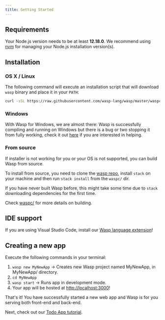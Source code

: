 ```yaml
---
title: Getting Started
---
```


## Requirements
Your Node.js version needs to be at least **12.18.0**. We recommend using
[nvm](https://github.com/nvm-sh/nvm) for managing your Node.js installation version(s).

## Installation

### OS X / Linux
The following command will execute an installation script that will download `wasp` binary and place
it in your `PATH`:

```bash
curl -sSL https://raw.githubusercontent.com/wasp-lang/wasp/master/waspc/tools/install.sh | sh
```

### Windows
With Wasp for Windows, we are almost there: Wasp is successfully compiling and running on Windows but there is a bug or two stopping it from fully working, check it out [here](https://github.com/wasp-lang/wasp/issues/48) if you are interested in helping.

### From source
If installer is not working for you or your OS is not supported, you can build Wasp from source.

To install from source, you need to clone the [wasp repo](https://github.com/wasp-lang/wasp), install `stack` on your machine and then run `stack install` from the `waspc/` dir.

If you have never built Wasp before, this might take some time due to `stack` downloading dependencies for the first time.  

Check [waspc/](https://github.com/wasp-lang/wasp/tree/master/waspc) for more details on building.

## IDE support

If you are using Visual Studio Code, install our [Wasp language extension](https://marketplace.visualstudio.com/items?itemName=wasp-lang.wasp)!

## Creating a new app
Execute the following commands in your terminal:
1. `wasp new MyNewApp` -> Creates new Wasp project named MyNewApp, in MyNewApp/ directory.
2. `cd MyNewApp`
3. `wasp start` -> Runs app in development mode.
4. Your app will be hosted at <http://localhost:3000>!

That's it! You have successfully started a new web app and Wasp is for you serving both front-end and back-end.

Next, check out our [Todo App tutorial](tutorials/todo-app.md).

